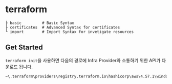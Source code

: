 # terraform

```
├ basic         # Basic Syntax
├ certificates  # Advanced Syntax for certificates
└ import        # Import Syntax for invetigate resources
```

## Get Started

`terraform init`을 사용하면 다음의 경로에 Infra Provider와 소통하기 위한 API가 다운로드 됩니다. 

```cmd
~\.terraform\providers\registry.terraform.io\hashicorp\aws\4.57.1\windows_386\terraform-provider-aws_v4.57.1_x5.exe
```
